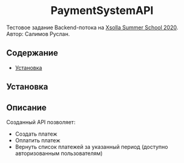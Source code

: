 <div align="center"><h1> PaymentSystemAPI </h1></div>

Тестовое задание Backend-потока на [Xsolla Summer School 2020](https://github.com/FJCrux/xsolla-backend-school-2020).    
Автор: Салимов Руслан.
## Содержание
- [Установка](#установка)

## Установка


















    
## Описание    
Созданный API позволяет:
- Создать платеж
- Оплатить платеж
- Вернуть список платежей за указанный период (доступно авторизованным пользователям)
